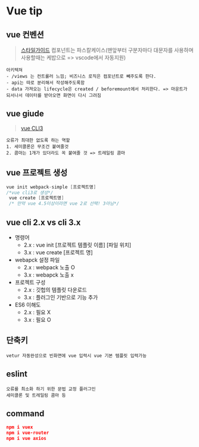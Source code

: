 # Vue tip

## vue 컨벤션
> [스타일가이드](https://vuejs.org/v2/style-guide/)
> 컴포넌트는 파스칼케이스(맨앞부터 구분자마다 대문자를 사용하며 사용할때는 케밥으로 => vscode에서 자동지원)
```
아키텍쳐
- /views 는 컨트롤러 느낌; 비즈니스 로직은 컴포넌트로 빼주도록 한다.
- api는 따로 분리해서 작성해주도록함
- data 가져오는 lifecycle은 created / beforemount에서 처리한다. => 마운트가 되서나서 데이터를 받아오면 화면이 다시 그려짐
```

## vue giude
> [vue CLI3](https://cli.vuejs.org/config/#lintonsave)


```
오류가 최대한 없도록 하는 역할
1. 세미콜론은 무조건 붙여줄것
2. 콤마는 1개가 있더라도 꼭 붙여줄 것 => 트레일링 콤마
```

## vue 프로젝트 생성

```c#
vue init webpack-simple [프로젝트명] 
/*vue cli3로 생성*/
 vue create [프로젝트명]
 /* 만약 vue 4.5이상이라면 vue 2로 선택! 3아님*/
```

## vue cli 2.x vs cli 3.x
- 명령어
  - 2.x : vue init [프로젝트 템플릿 이름] [파일 위치]
  - 3.x : vue create [프로젝트 명]
- webapck 설정 파일
  - 2.x : webpack 노출 O
  - 3.x : webapck 노출 x
- 프로젝트 구성
  - 2.x : 깃헙의 템플릿 다운로드
  - 3.x : 플러그인 기반으로 기능 추가
- ES6 이해도
  - 2.x : 필요 X
  - 3.x : 필요 O


## 단축키
```
vetur 자동완성으로 빈화면에 vue 입력시 vue 기본 템플릿 입력가능
```

## eslint
```
오류를 최소화 하기 위한 문법 교정 플러그인
세미콜론 및 트레일링 콤마 등 
```

## command
```json
npm i vuex
npm i vue-router
npm i vue axios
```